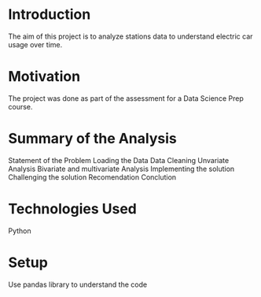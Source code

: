 # Introduction
The aim of this project is to analyze stations data to understand electric car usage over time.

# Motivation 
The project was done as part of the assessment for a Data Science Prep course.

# Summary of the Analysis 
Statement of the Problem 
Loading the Data
Data Cleaning
Unvariate Analysis
Bivariate and multivariate Analysis
Implementing the solution 
Challenging the solution
Recomendation 
Conclution

# Technologies Used
Python

# Setup
Use pandas library to understand the code

